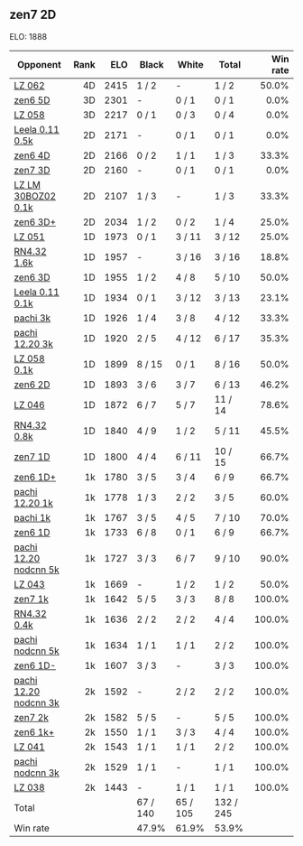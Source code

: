 ## zen7 2D ##

ELO: 1888

Opponent | Rank | ELO | Black | White | Total | Win rate
---------|-----:|----:|-------|-------|-------|-------:
[LZ 062](LZ%20062.md) | 4D | 2415 | 1 / 2 | - | 1 / 2 | 50.0%
[zen6 5D](zen6%205D.md) | 3D | 2301 | - | 0 / 1 | 0 / 1 | 0.0%
[LZ 058](LZ%20058.md) | 3D | 2217 | 0 / 1 | 0 / 3 | 0 / 4 | 0.0%
[Leela 0.11 0.5k](Leela%200.11%200.5k.md) | 2D | 2171 | - | 0 / 1 | 0 / 1 | 0.0%
[zen6 4D](zen6%204D.md) | 2D | 2166 | 0 / 2 | 1 / 1 | 1 / 3 | 33.3%
[zen7 3D](zen7%203D.md) | 2D | 2160 | - | 0 / 1 | 0 / 1 | 0.0%
[LZ LM 30BOZ02 0.1k](LZ%20LM%2030BOZ02%200.1k.md) | 2D | 2107 | 1 / 3 | - | 1 / 3 | 33.3%
[zen6 3D+](zen6%203D+.md) | 2D | 2034 | 1 / 2 | 0 / 2 | 1 / 4 | 25.0%
[LZ 051](LZ%20051.md) | 1D | 1973 | 0 / 1 | 3 / 11 | 3 / 12 | 25.0%
[RN4.32 1.6k](RN4.32%201.6k.md) | 1D | 1957 | - | 3 / 16 | 3 / 16 | 18.8%
[zen6 3D](zen6%203D.md) | 1D | 1955 | 1 / 2 | 4 / 8 | 5 / 10 | 50.0%
[Leela 0.11 0.1k](Leela%200.11%200.1k.md) | 1D | 1934 | 0 / 1 | 3 / 12 | 3 / 13 | 23.1%
[pachi 3k](pachi%203k.md) | 1D | 1926 | 1 / 4 | 3 / 8 | 4 / 12 | 33.3%
[pachi 12.20 3k](pachi%2012.20%203k.md) | 1D | 1920 | 2 / 5 | 4 / 12 | 6 / 17 | 35.3%
[LZ 058 0.1k](LZ%20058%200.1k.md) | 1D | 1899 | 8 / 15 | 0 / 1 | 8 / 16 | 50.0%
[zen6 2D](zen6%202D.md) | 1D | 1893 | 3 / 6 | 3 / 7 | 6 / 13 | 46.2%
[LZ 046](LZ%20046.md) | 1D | 1872 | 6 / 7 | 5 / 7 | 11 / 14 | 78.6%
[RN4.32 0.8k](RN4.32%200.8k.md) | 1D | 1840 | 4 / 9 | 1 / 2 | 5 / 11 | 45.5%
[zen7 1D](zen7%201D.md) | 1D | 1800 | 4 / 4 | 6 / 11 | 10 / 15 | 66.7%
[zen6 1D+](zen6%201D+.md) | 1k | 1780 | 3 / 5 | 3 / 4 | 6 / 9 | 66.7%
[pachi 12.20 1k](pachi%2012.20%201k.md) | 1k | 1778 | 1 / 3 | 2 / 2 | 3 / 5 | 60.0%
[pachi 1k](pachi%201k.md) | 1k | 1767 | 3 / 5 | 4 / 5 | 7 / 10 | 70.0%
[zen6 1D](zen6%201D.md) | 1k | 1733 | 6 / 8 | 0 / 1 | 6 / 9 | 66.7%
[pachi 12.20 nodcnn 5k](pachi%2012.20%20nodcnn%205k.md) | 1k | 1727 | 3 / 3 | 6 / 7 | 9 / 10 | 90.0%
[LZ 043](LZ%20043.md) | 1k | 1669 | - | 1 / 2 | 1 / 2 | 50.0%
[zen7 1k](zen7%201k.md) | 1k | 1642 | 5 / 5 | 3 / 3 | 8 / 8 | 100.0%
[RN4.32 0.4k](RN4.32%200.4k.md) | 1k | 1636 | 2 / 2 | 2 / 2 | 4 / 4 | 100.0%
[pachi nodcnn 5k](pachi%20nodcnn%205k.md) | 1k | 1634 | 1 / 1 | 1 / 1 | 2 / 2 | 100.0%
[zen6 1D-](zen6%201D-.md) | 1k | 1607 | 3 / 3 | - | 3 / 3 | 100.0%
[pachi 12.20 nodcnn 3k](pachi%2012.20%20nodcnn%203k.md) | 2k | 1592 | - | 2 / 2 | 2 / 2 | 100.0%
[zen7 2k](zen7%202k.md) | 2k | 1582 | 5 / 5 | - | 5 / 5 | 100.0%
[zen6 1k+](zen6%201k+.md) | 2k | 1550 | 1 / 1 | 3 / 3 | 4 / 4 | 100.0%
[LZ 041](LZ%20041.md) | 2k | 1543 | 1 / 1 | 1 / 1 | 2 / 2 | 100.0%
[pachi nodcnn 3k](pachi%20nodcnn%203k.md) | 2k | 1529 | 1 / 1 | - | 1 / 1 | 100.0%
[LZ 038](LZ%20038.md) | 2k | 1443 | - | 1 / 1 | 1 / 1 | 100.0%
Total | | | 67 / 140 | 65 / 105 | 132 / 245 | 
Win rate| | | 47.9% | 61.9% | 53.9% | 
